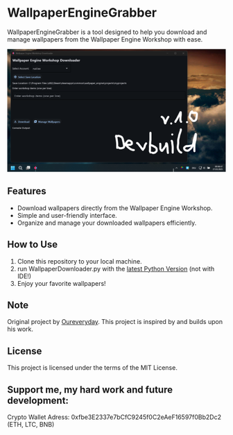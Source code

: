# WallpaperEngineGrabber

WallpaperEngineGrabber is a tool designed to help you download and manage wallpapers from the Wallpaper Engine Workshop with ease.

![Preview](./assets/preview.png)

## Features
- Download wallpapers directly from the Wallpaper Engine Workshop.
- Simple and user-friendly interface.
- Organize and manage your downloaded wallpapers efficiently.

## How to Use
1. Clone this repository to your local machine.
2. run WallpaperDownloader.py with the [latest Python Version](https://www.python.org/downloads/) (not with IDE!)
3. Enjoy your favorite wallpapers!

## Note
Original project by [Oureveryday](https://github.com/oureveryday/WallpaperEngineWorkshopDownloader). This project is inspired by and builds upon his work.

## License
This project is licensed under the terms of the MIT License.

## Support me, my hard work and future development:
Crypto Wallet Adress: 0xfbe3E2337e7bCfC9245f0C2eAeF16597f0Bb2Dc2 (ETH, LTC, BNB)

